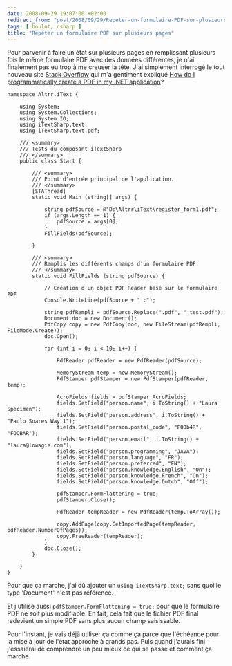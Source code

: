 ```yaml
---
date: 2008-09-29 19:07:00 +02:00
redirect_from: "post/2008/09/29/Repeter-un-formulaire-PDF-sur-plusieurs-pages"
tags: [ boulot, csharp ]
title: "Répéter un formulaire PDF sur plusieurs pages"
---
```


Pour parvenir à faire un état sur plusieurs pages en remplissant plusieurs
fois le même formulaire PDF avec des données différentes, je n'ai finalement
pas eu trop à me creuser la tête. J'ai simplement interrogé le tout nouveau
site [Stack Overflow](http://stackoverflow.com/) qui m'a gentiment
expliqué [
How do I programmatically create a PDF in my .NET application](http://stackoverflow.com/questions/177/how-do-i-programmatically-create-a-pdf-in-my-net-application#4980)?

```
namespace Altrr.iText {

    using System;
    using System.Collections;
    using System.IO;
    using iTextSharp.text;
    using iTextSharp.text.pdf;

    /// <summary>
    /// Tests du composant iTextSharp
    /// </summary>
    public class Start {

        /// <summary>
        /// Point d'entrée principal de l'application.
        /// </summary>
        [STAThread]
        static void Main (string[] args) {

            string pdfSource = @"D:\Altrr\iText\register_form1.pdf";
            if (args.Length == 1) {
                pdfSource = args[0];
            }
            FillFields(pdfSource);

        }

        /// <summary>
        /// Remplis les différents champs d'un formulaire PDF
        /// </summary>
        static void FillFields (string pdfSource) {

            // Création d'un objet PDF Reader basé sur le formulaire PDF
            Console.WriteLine(pdfSource + " :");

            string pdfRempli = pdfSource.Replace(".pdf", "_test.pdf");
            Document doc = new Document();
            PdfCopy copy = new PdfCopy(doc, new FileStream(pdfRempli, FileMode.Create));
            doc.Open();

            for (int i = 0; i < 10; i++) {

                PdfReader pdfReader = new PdfReader(pdfSource);

                MemoryStream temp = new MemoryStream();
                PdfStamper pdfStamper = new PdfStamper(pdfReader, temp);

                AcroFields fields = pdfStamper.AcroFields;
                fields.SetField("person.name", i.ToString() + "Laura Specimen");
                fields.SetField("person.address", i.ToString() + "Paulo Soares Way 1");
                fields.SetField("person.postal_code", "F00b4R", "FOOBAR");
                fields.SetField("person.email", i.ToString() + "laura@lowagie.com");
                fields.SetField("person.programming", "JAVA");
                fields.SetField("person.language", "FR");
                fields.SetField("person.preferred", "EN");
                fields.SetField("person.knowledge.English", "On");
                fields.SetField("person.knowledge.French", "On");
                fields.SetField("person.knowledge.Dutch", "Off");

                pdfStamper.FormFlattening = true;
                pdfStamper.Close();

                PdfReader tempReader = new PdfReader(temp.ToArray());

                copy.AddPage(copy.GetImportedPage(tempReader, pdfReader.NumberOfPages));
                copy.FreeReader(tempReader);
            }
            doc.Close();
        }

    }
}
```

Pour que ça marche, j'ai dû ajouter un `using iTextSharp.text;`
sans quoi le type 'Document' n'est pas référencé.

Et j'utilise aussi `pdfStamper.FormFlattening = true;` pour que
le formulaire PDF ne soit plus modifiable. En fait, cela fait que le fichier
PDF final redevient un simple PDF sans plus aucun champ saisissable.

Pour l'instant, je vais déjà utiliser ça comme ça parce que l'échéance pour
la mise à jour de l'état approche à grands pas. Puis quand j'aurais fini
j'essaierai de comprendre un peu mieux ce qui se passe et comment ça
marche.

